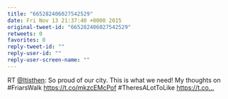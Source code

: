```yaml
---
title: "665282406027542529"
date: Fri Nov 13 21:37:40 +0000 2015
original-tweet-id: "665282406027542529"
retweets: 0
favorites: 0
reply-tweet-id: ""
reply-user-id: ""
reply-user-screen-name: ""
---
```

RT <a href="https://twitter.com/Itisthen">@Itisthen</a>: So proud of our city. This is what we need! My thoughts on #FriarsWalk <a href="https://t.co/mkzcEMcPof">https://t.co/mkzcEMcPof</a> #TheresALotToLike https://t.co…
